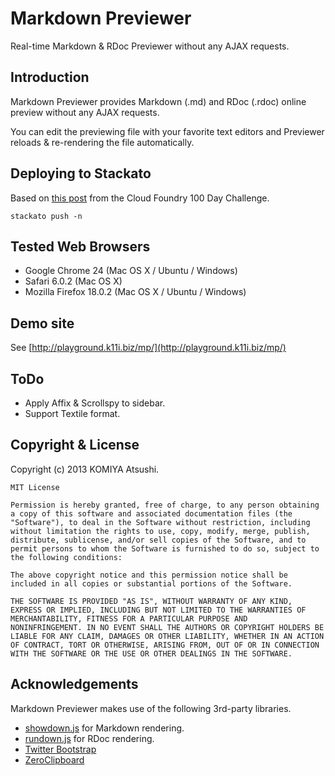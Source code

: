 Markdown Previewer
==================

Real-time Markdown &amp; RDoc Previewer without any AJAX requests.

Introduction
------------

Markdown Previewer provides Markdown (.md) and RDoc (.rdoc) online preview without any AJAX requests.

You can edit the previewing file with your favorite text editors and Previewer reloads &amp; re-rendering the file automatically.


Deploying to Stackato
---------------------
Based on [this post](http://blog.cloudfoundry.gr.jp/2015/07/cf100apps-032-MarkdownPreviewer.html) from the Cloud Foundry 100 Day Challenge.

```
stackato push -n
```


Tested Web Browsers
-------------------

 - Google Chrome 24 (Mac OS X / Ubuntu / Windows)
 - Safari 6.0.2 (Mac OS X)
 - Mozilla Firefox 18.0.2 (Mac OS X / Ubuntu / Windows)


Demo site
---------

See [http://playground.k11i.biz/mp/](http://playground.k11i.biz/mp/)


ToDo
----

 - Apply Affix &amp; Scrollspy to sidebar.
 - Support Textile format.

Copyright &amp; License
-----------------------

Copyright (c) 2013 KOMIYA Atsushi.

    MIT License

    Permission is hereby granted, free of charge, to any person obtaining
    a copy of this software and associated documentation files (the
    "Software"), to deal in the Software without restriction, including
    without limitation the rights to use, copy, modify, merge, publish,
    distribute, sublicense, and/or sell copies of the Software, and to
    permit persons to whom the Software is furnished to do so, subject to
    the following conditions:

    The above copyright notice and this permission notice shall be
    included in all copies or substantial portions of the Software.

    THE SOFTWARE IS PROVIDED "AS IS", WITHOUT WARRANTY OF ANY KIND,
    EXPRESS OR IMPLIED, INCLUDING BUT NOT LIMITED TO THE WARRANTIES OF
    MERCHANTABILITY, FITNESS FOR A PARTICULAR PURPOSE AND
    NONINFRINGEMENT. IN NO EVENT SHALL THE AUTHORS OR COPYRIGHT HOLDERS BE
    LIABLE FOR ANY CLAIM, DAMAGES OR OTHER LIABILITY, WHETHER IN AN ACTION
    OF CONTRACT, TORT OR OTHERWISE, ARISING FROM, OUT OF OR IN CONNECTION
    WITH THE SOFTWARE OR THE USE OR OTHER DEALINGS IN THE SOFTWARE.


Acknowledgements
----------------

Markdown Previewer makes use of the following 3rd-party libraries.

 - [showdown.js](https://github.com/coreyti/showdown) for Markdown rendering.
 - [rundown.js](https://github.com/rubyworks/rundown) for RDoc rendering.
 - [Twitter Bootstrap](http://twitter.github.com/bootstrap/)
 - [ZeroClipboard](https://github.com/jonrohan/ZeroClipboard)
